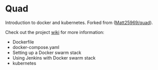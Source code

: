 # Quad
Introduction to docker and kubernetes. Forked from ([Matt25969/quad](https://github.com/Matt25969/quad)).

Check out the project [wiki](https://github.com/Monika-Mistry/quad/wiki) for more information:
* Dockerfile
* docker-compose.yaml
* Setting up a Docker swarm stack
* Using Jenkins with Docker swarm stack
* kubernetes
